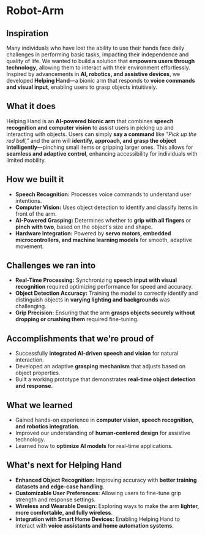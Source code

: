 # Robot-Arm
## Inspiration  
Many individuals who have lost the ability to use their hands face daily challenges in performing basic tasks, impacting their independence and quality of life. We wanted to build a solution that **empowers users through technology**, allowing them to interact with their environment effortlessly. Inspired by advancements in **AI, robotics, and assistive devices**, we developed **Helping Hand**—a bionic arm that responds to **voice commands and visual input**, enabling users to grasp objects intuitively.  

## What it does  
Helping Hand is an **AI-powered bionic arm** that combines **speech recognition and computer vision** to assist users in picking up and interacting with objects. Users can simply **say a command** like *"Pick up the red ball,"* and the arm will **identify, approach, and grasp the object intelligently**—pinching small items or gripping larger ones. This allows for **seamless and adaptive control**, enhancing accessibility for individuals with limited mobility.  

## How we built it  
- **Speech Recognition:** Processes voice commands to understand user intentions.  
- **Computer Vision:** Uses object detection to identify and classify items in front of the arm.  
- **AI-Powered Grasping:** Determines whether to **grip with all fingers** or **pinch with two**, based on the object's size and shape.  
- **Hardware Integration:** Powered by **servo motors, embedded microcontrollers, and machine learning models** for smooth, adaptive movement.  

## Challenges we ran into  
- **Real-Time Processing:** Synchronizing **speech input with visual recognition** required optimizing performance for speed and accuracy.  
- **Object Detection Accuracy:** Training the model to correctly identify and distinguish objects in **varying lighting and backgrounds** was challenging.  
- **Grip Precision:** Ensuring that the arm **grasps objects securely without dropping or crushing them** required fine-tuning.  

## Accomplishments that we're proud of  
- Successfully **integrated AI-driven speech and vision** for natural interaction.  
- Developed an adaptive **grasping mechanism** that adjusts based on object properties.  
- Built a working prototype that demonstrates **real-time object detection and response**.  

## What we learned  
- Gained hands-on experience in **computer vision, speech recognition, and robotics integration**.  
- Improved our understanding of **human-centered design** for assistive technology.  
- Learned how to **optimize AI models** for real-time applications.  

## What's next for Helping Hand  
- **Enhanced Object Recognition:** Improving accuracy with **better training datasets and edge-case handling**.  
- **Customizable User Preferences:** Allowing users to fine-tune grip strength and response settings.  
- **Wireless and Wearable Design:** Exploring ways to make the arm **lighter, more comfortable, and fully wireless**.  
- **Integration with Smart Home Devices:** Enabling Helping Hand to interact with **voice assistants and home automation systems**.  
